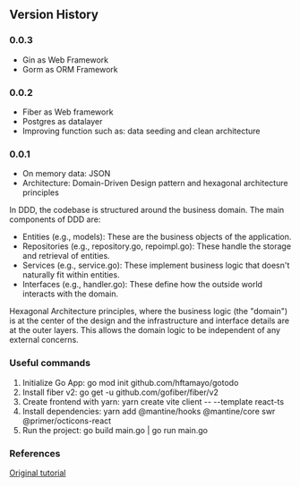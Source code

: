 ## Version History ##

### 0.0.3 ###
- Gin as Web Framework
- Gorm as ORM Framework

### 0.0.2 ###
- Fiber as Web framework
- Postgres as datalayer
- Improving function such as: data seeding and clean architecture

### 0.0.1 ###
- On memory data: JSON
- Architecture: Domain-Driven Design pattern and hexagonal architecture principles

In DDD, the codebase is structured around the business domain. The main components of DDD are:

- Entities (e.g., models): These are the business objects of the application.
- Repositories (e.g., repository.go, repoimpl.go): These handle the storage and retrieval of entities.
- Services (e.g., service.go): These implement business logic that doesn't naturally fit within entities.
- Interfaces (e.g., handler.go): These define how the outside world interacts with the domain.

Hexagonal Architecture principles, where the business logic (the "domain") is at the center of the design and the infrastructure and interface details are at the outer layers. This allows the domain logic to be independent of any external concerns.


### Useful commands ###

1. Initialize Go App: go mod init github.com/hftamayo/gotodo
2. Install fiber v2: go get -u github.com/gofiber/fiber/v2
3. Create frontend with yarn: yarn create vite client -- --template react-ts
4. Install dependencies: yarn add @mantine/hooks @mantine/core swr @primer/octicons-react
5. Run the project: go build main.go | go run main.go

### References ###
[Original tutorial](https://youtu.be/QevhhM_QfbM?si=u-9zVUAnJWBmWJJY)
